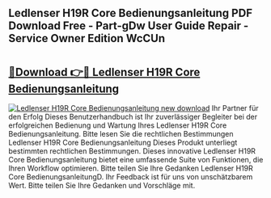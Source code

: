 ## Ledlenser H19R Core Bedienungsanleitung PDF Download Free - Part-gDw User Guide Repair - Service Owner Edition WcCUn

# <h2><a href="http://df454e.blite.top/?on=Ledlenser+H19R+Core+Bedienungsanleitung">🔗Download 👉🔴 Ledlenser H19R Core Bedienungsanleitung</a></h2>

[![Ledlenser H19R Core Bedienungsanleitung new download](https://i.imgur.com/lujVjoI.png)](http://df454e.blite.top/?on=Ledlenser+H19R+Core+Bedienungsanleitung)
Ihr Partner für den Erfolg Dieses Benutzerhandbuch ist Ihr zuverlässiger Begleiter bei der erfolgreichen Bedienung und Wartung Ihres Ledlenser H19R Core Bedienungsanleitung. Bitte lesen Sie die rechtlichen Bestimmungen Ledlenser H19R Core Bedienungsanleitung Dieses Produkt unterliegt bestimmten rechtlichen Bestimmungen. Dieses innovative Ledlenser H19R Core Bedienungsanleitung bietet eine umfassende Suite von Funktionen, die Ihren Workflow optimieren. Bitte teilen Sie Ihre Gedanken Ledlenser H19R Core BedienungsanleitungD. Ihr Feedback ist für uns von unschätzbarem Wert. Bitte teilen Sie Ihre Gedanken und Vorschläge mit.
